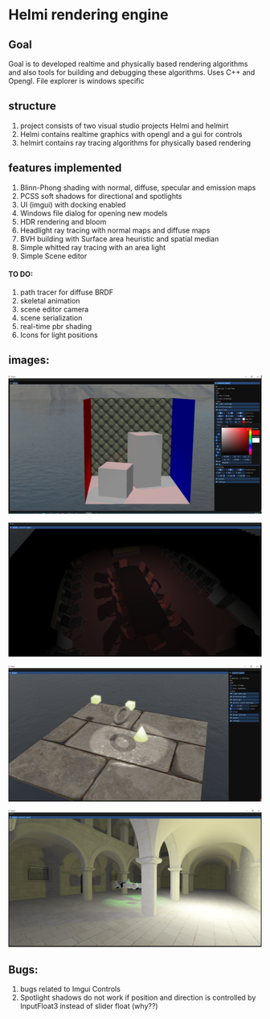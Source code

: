 # Helmi rendering engine

## Goal
Goal is to developed realtime and physically based rendering algorithms and also tools for building and debugging these algorithms. Uses C++ and Opengl.
File explorer is windows specific
## structure
1. project consists of two visual studio projects Helmi and helmirt
2. Helmi contains realtime graphics with opengl and a gui for controls
3. helmirt contains ray tracing algorithms for physically based rendering
## features implemented
1. Blinn-Phong shading with normal, diffuse, specular and emission maps
2. PCSS soft shadows for directional and spotlights
3. UI (imgui) with docking enabled 
4. Windows file dialog for opening new models
5. HDR rendering and bloom
6. Headlight ray tracing with normal maps and diffuse maps
7. BVH building with Surface area heuristic and spatial median
8. Simple whitted ray tracing with an area light
9. Simple Scene editor
#### TO DO:
1. path tracer for diffuse BRDF
2. skeletal animation
3. scene editor camera
4. scene serialization
5. real-time pbr shading
6. Icons for light positions
## images:
![alt text](https://github.com/SampoImmonen/Helmi/blob/dockinggui/media/chesterfield.png)

![alt text](https://github.com/SampoImmonen/Helmi/blob/dockinggui/media/conference.png)

![alt text](https://github.com/SampoImmonen/Helmi/blob/dockinggui/media/shadowstest.png)

![alt text](https://github.com/SampoImmonen/Helmi/blob/dockinggui/media/multimodel.png)

## Bugs:

1. bugs related to Imgui Controls
2. Spotlight shadows do not work if position and direction is controlled by InputFloat3 instead of slider float (why??)

